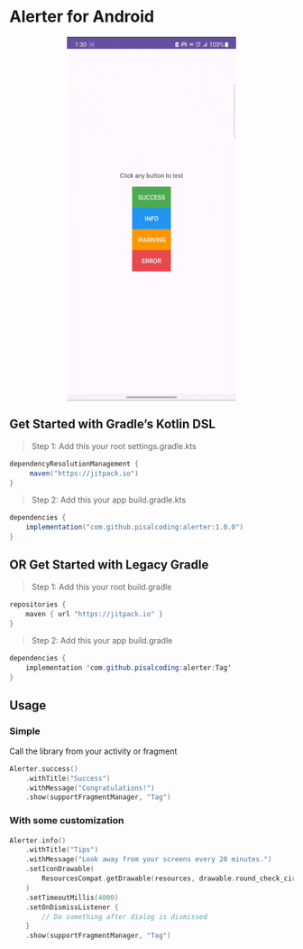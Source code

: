 # Alerter for Android
<div style="text-align:center; width: 100%;">
  <img src="demo.gif" width="300" height="auto" align="center"> 
</div>

## Get Started with Gradle’s Kotlin DSL
> Step 1: Add this your root settings.gradle.kts
```java
dependencyResolutionManagement {
     maven("https://jitpack.io")
}

```
> Step 2: Add this your app build.gradle.kts
```java
dependencies {
	implementation("com.github.pisalcoding:alerter:1.0.0")
}
```

## OR Get Started with Legacy Gradle
> Step 1: Add this your root build.gradle
```java
repositories {  
    maven { url "https://jitpack.io" }
}

```
> Step 2: Add this your app build.gradle
```java
dependencies {
	implementation 'com.github.pisalcoding:alerter:Tag'
}
```

## Usage

### Simple
Call the library from your activity or fragment
```kotlin
Alerter.success()
    .withTitle("Success")
    .withMessage("Congratulations!")
    .show(supportFragmentManager, "Tag")
```

### With some customization 
```kotlin
Alerter.info()
    .withTitle("Tips")
    .withMessage("Look away from your screens every 20 minutes.")
    .setIconDrawable(
        ResourcesCompat.getDrawable(resources, drawable.round_check_circle_24, theme)
    )
    .setTimeoutMillis(4000)
    .setOnDismissListener {
        // Do something after dialog is dismissed
    }
    .show(supportFragmentManager, "Tag")
```


